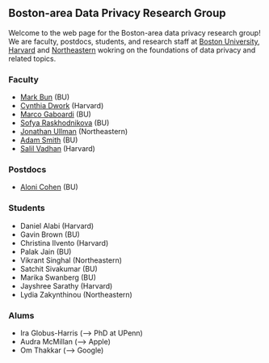 ## Boston-area Data Privacy Research Group


Welcome to the web page for the Boston-area data privacy research group! We are faculty, postdocs, students, and research staff at [Boston University](http://bu.edu), [Harvard](http://harvar.edu) and [Northeastern](http://neu.edu) wokring on the foundations of data privacy and related topics. 

### Faculty 

- [Mark Bun](https://cs-people.bu.edu/mbun/) (BU)
- [Cynthia Dwork](https://dwork.seas.harvard.edu/) (Harvard)
- [Marco Gaboardi](https://cs-people.bu.edu/gaboardi/) (BU)
- [Sofya Raskhodnikova](https://cs-people.bu.edu/sofya/) (BU)
- [Jonathan Ullman](https://www.ccs.neu.edu/home/jullman/) (Northeastern)
- [Adam Smith](https://cs-people.bu.edu/ads22/) (BU)
- [Salil Vadhan](https://salil.seas.harvard.edu) (Harvard)

### Postdocs

- [Aloni Cohen](https://aloni.net/) (BU)

### Students 

- Daniel Alabi (Harvard)
- Gavin Brown (BU)
- Christina Ilvento (Harvard)
- Palak Jain  (BU)
- Vikrant Singhal (Northeastern)
- Satchit Sivakumar (BU)
- Marika Swanberg (BU)
- Jayshree Sarathy (Harvard)
- Lydia Zakynthinou (Northeastern)


### Alums 

- Ira Globus-Harris (--> PhD at UPenn)
- Audra McMillan (--> Apple)
- Om Thakkar (--> Google)


